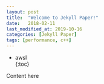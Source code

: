 ```yaml
---
layout: post
title:  "Welcome to Jekyll Paper!"
date:   2018-02-11
last_modified_at: 2019-10-16
categories: [Jekyll Paper]
tags: [performance, c++]
---
```


* awsl  
{:toc}

Content here